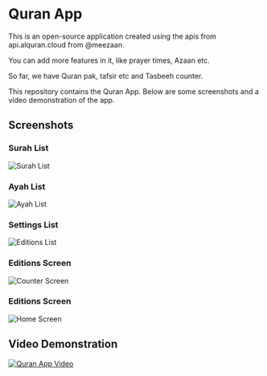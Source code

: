 # Quran App

This is an open-source application created using the apis from api.alquran.cloud from @meezaan. 

You can add more features in it, like prayer times, Azaan etc.

So far, we have Quran pak, tafsir etc and Tasbeeh counter. 

This repository contains the Quran App. Below are some screenshots and a video demonstration of the app.

## Screenshots

### Surah List
![Surah List](https://raw.githubusercontent.com/Hami0095/Quran-App-Flutter/main/img2.jpeg)

### Ayah List
![Ayah List](https://raw.githubusercontent.com/Hami0095/Quran-App-Flutter/main/img3.jpeg)

### Settings List
![Editions List](https://raw.githubusercontent.com/Hami0095/Quran-App-Flutter/main/img4.jpeg)

### Editions Screen
![Counter Screen](https://raw.githubusercontent.com/Hami0095/Quran-App-Flutter/main/img5.jpeg)

### Editions Screen
![Home Screen](https://raw.githubusercontent.com/Hami0095/Quran-App-Flutter/main/img1.jpeg)

## Video Demonstration

[![Quran App Video](https://raw.githubusercontent.com/Hami0095/Quran-App-Flutter/main/app_icon.png)](https://raw.githubusercontent.com/Hami0095/Quran-App-Flutter/main/quran_app_day_1.mp4)
